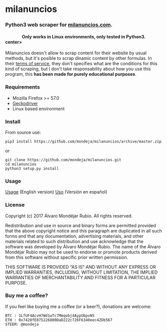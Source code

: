# milanuncios

### Python3 web scraper for [milanuncios.com](https.//www.milanuncios.com). 

#### <center>Only works in Linux environments, only tested in Python3.</center>center>

Milanuncios doesn't allow to scrap content for their website by usual methods, but it's posible to scrap dinamic content by other formulas. In their [terms of service](https://www.milanuncios.com/condiciones/), they don't specifies what are the conditions for this kind of scraping, but I don't take responsability about how you use this program, this **has been made for purely educational purposes**.

### Requirements
- Mozilla Firefox >= 57.0
- [Geckodriver](https://github.com/mozilla/geckodriver/releases)
- Linux based environment

### Install
From source use:
```
pip3 install https://github.com/mondeja/milanuncios/archive/master.zip
```

or

```
git clone https://github.com/mondeja/milanuncios.git
cd milanuncios
python3 setup.py install
```

### Usage
[Usage](https://github.com/mondeja/milanuncios/tree/master/docs/english.ipynb) (English version)
[Uso](https://github.com/mondeja/milanuncios/tree/master/docs/spanish.ipynb) (Versión en español)


### License

Copyright (c) 2017 Álvaro Mondéjar Rubio.
All rights reserved.

Redistribution and use in source and binary forms are permitted
provided that the above copyright notice and this paragraph are
duplicated in all such forms and that any documentation, advertising
materials, and other materials related to such distribution and use
acknowledge that the software was developed by Álvaro Mondéjar Rubio. The
name of the Álvaro Mondéjar Rubio may not be used to endorse or promote
products derived from this software without specific prior written
permission.

THIS SOFTWARE IS PROVIDED “AS IS” AND WITHOUT ANY EXPRESS OR IMPLIED
WARRANTIES, INCLUDING, WITHOUT LIMITATION, THE IMPLIED WARRANTIES OF
MERCHANTABILITY AND FITNESS FOR A PARTICULAR PURPOSE.


### Buy me a coffee?

If you feel like buying me a coffee (or a beer?), donations are welcome:

```
BTC : 1LfUF4AcvH7Wd1wTc7Mmqobj4AypUbpvN5
ETH : 0x7428fE875226880DaD222c726F6340eec42Db567
STEEM: @mondeja
```

